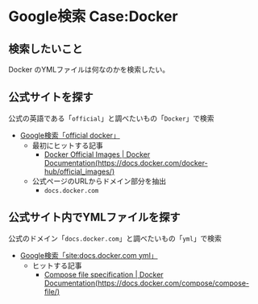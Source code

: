 # Google検索 Case:Docker

## 検索したいこと

Docker のYMLファイルは何なのかを検索したい。  

## 公式サイトを探す

公式の英語である「`official`」と調べたいもの「`Docker`」で検索  

- [Google検索「official docker」](https://www.google.com/search?q=official+docker)
  - 最初にヒットする記事
    - [Docker Official Images | Docker Documentation(https://docs.docker.com/docker-hub/official_images/)](https://docs.docker.com/docker-hub/official_images/)
  - 公式ページのURLからドメイン部分を抽出
    - `docs.docker.com`

## 公式サイト内でYMLファイルを探す

公式のドメイン「`docs.docker.com`」と調べたいもの「`yml`」で検索  

- [Google検索「site:docs.docker.com yml」](https://www.google.com/search?q=site%3Adocs.docker.com+yml)
  - ヒットする記事
    - [Compose file specification | Docker Documentation(https://docs.docker.com/compose/compose-file/)](https://docs.docker.com/compose/compose-file/)
